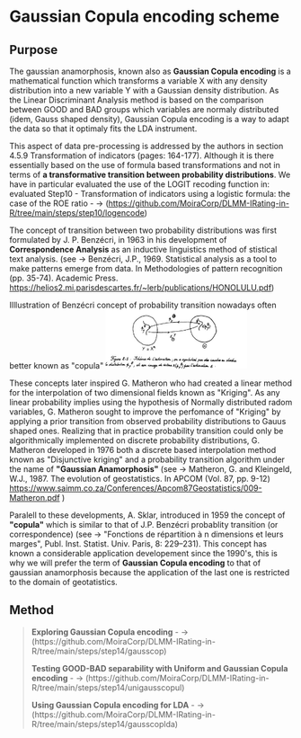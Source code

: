 #  Gaussian Copula encoding scheme

## Purpose


The gaussian anamorphosis, known also as **Gaussian Copula encoding** is a mathematical function which transforms a variable X with any density distribution into a new variable Y with a Gaussian density distribution. As the Linear Discriminant Analysis method is based on the comparison between GOOD and BAD groups which variables are normaly distributed (idem, Gauss shaped density), Gaussian Copula encoding is a way to adapt the data so that it optimaly fits the LDA instrument. 

This aspect of data pre-processing is addressed by the authors in section 4.5.9 Transformation of indicators (pages: 164-177). Although it is there essentially based on the use of formula based transformations and not in terms of **a transformative transition between probability distributions**.
We have in particular evaluated the use of the LOGIT recoding function in: evaluated Step10 - Transformation of indicators using a logistic formula: the case of the ROE ratio - -> (https://github.com/MoiraCorp/DLMM-IRating-in-R/tree/main/steps/step10/logencode)

The concept of transition between two probability distributions was first formulated by J. P. Benzécri, in 1963 in his development of **Correspondence Analysis** as an inductive linguistics method of stistical text analysis. (see ->  Benzécri, J.P., 1969. Statistical analysis as a tool to make patterns emerge from data. In Methodologies of pattern recognition (pp. 35-74). Academic Press. https://helios2.mi.parisdescartes.fr/~lerb/publications/HONOLULU.pdf)<br>

Illlustration of Benzécri concept of probability transition nowadays often better known as "copula"
<img src="./assets/Benzecri_Transition proba_01.jpg" alt="drawing" width="50%"/>

These concepts later inspired G. Matheron who had created a linear method for the interpolation of two dimensional fields known as "Kriging". As any linear probability implies using the hypothesis of Normally distributed  radom variables, G. Matheron sought to improve the perfomance of "Kriging" by applying a prior transition from observed probability distributions to Gauus shaped ones. Realizing that in practice probability transition could only be algorithmically implemented on discrete probability distributions, G. Matheron developed in 1976 both a discrete based interpolation method known as "Disjunctive kriging" and a probability transition algorithm under the name of **"Gaussian Anamorphosis"** (see -> Matheron, G. and Kleingeld, W.J., 1987. The evolution of geostatistics. In APCOM (Vol. 87, pp. 9-12) https://www.saimm.co.za/Conferences/Apcom87Geostatistics/009-Matheron.pdf )

Paralell to these developments, A. Sklar, introduced in 1959 the concept of **"copula"** which is similar to that of J.P. Benzécri probablity transition (or correspondence) (see -> "Fonctions de répartition à n dimensions et leurs marges", Publ. Inst. Statist. Univ. Paris, 8: 229–231). This concept has known a considerable application developement since the 1990's, this is why we will prefer the term of **Gaussian Copula encoding** to that of gaussian anamorphosis because the application of the last one is restricted to the domain of geotatistics.

## Method

> <p><strong>Exploring Gaussian Copula encoding</strong> - -> (https://github.com/MoiraCorp/DLMM-IRating-in-R/tree/main/steps/step14/gausscop)</p>
> <p><strong>Testing GOOD-BAD separability with Uniform and Gaussian Copula encoding</strong> - -> (https://github.com/MoiraCorp/DLMM-IRating-in-R/tree/main/steps/step14/unigausscopul)</p>
> <p><strong>Using Gaussian Copula encoding for LDA</strong> - -> (https://github.com/MoiraCorp/DLMM-IRating-in-R/tree/main/steps/step14/gausscoplda)</p>
